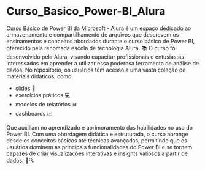 # Curso_Basico_Power-BI_Alura

Curso Básico de Power BI da Microsoft - Alura é um espaço dedicado ao armazenamento e compartilhamento de arquivos que descrevem os ensinamentos e conceitos abordados durante o curso básico de Power BI, oferecido pela renomada escola de tecnologia Alura. 📚
O curso foi desenvolvido pela Alura, visando capacitar profissionais e entusiastas interessados em aprender a utilizar essa poderosa ferramenta de análise de dados. No repositório, os usuários têm acesso a uma vasta coleção de materiais didáticos, como:
- slides 📑
- exercícios práticos 💻
- modelos de relatórios 📊 
- dashboards 📈
  
Que auxiliam no aprendizado e aprimoramento das habilidades no uso do Power BI.
Com uma abordagem didática e estruturada, o curso abrange desde os conceitos básicos até técnicas avançadas, permitindo que os usuários dominem as principais funcionalidades do Power BI e se tornem capazes de criar visualizações interativas e insights valiosos a partir de dados. 🎯🔍
